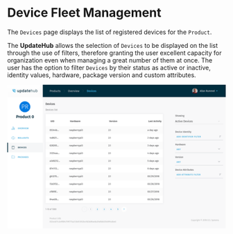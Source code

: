 # Device Fleet Management

The `Devices` page displays the list of registered devices for the `Product`.

The **UpdateHub** allows the selection of `Devices` to be displayed on the list through the use of filters, therefore granting the user excellent capacity for organization even when managing a great number of them at once. The user has the option to filter `Devices` by their status as active or inactive, identity values, hardware, package version and custom attributes.

![device list](../../.gitbook/assets/devicelist.png)
